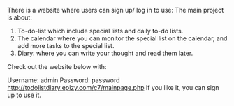There is a website where users can sign up/ log in to use:
The main project is about: 
1.  To-do-list which include special lists and daily to-do lists.
2.  The calendar where you can monitor the special list on the calendar, and add more tasks to the special list.
3.  Diary: where you can write your thought and read them later.

Check out the website below with:

Username: admin
Password: password
http://todolistdiary.epizy.com/c7/mainpage.php
If you like it, you can sign up to use it.
